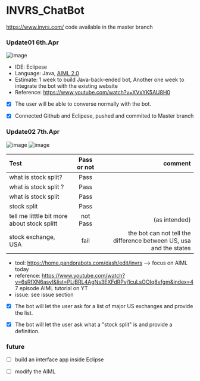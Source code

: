 # INVRS_ChatBot
https://www.invrs.com/
code available in the master branch

### Update01            6th.Apr
![image](https://user-images.githubusercontent.com/55643200/113796250-cd0d2000-971c-11eb-9688-a10f91911d04.png)

- IDE: Eclipese
- Language: Java,  [AIML 2.0](https://howtodoinjava.com/ai/java-aiml-chatbot-example/)
- Estimate: 1 week to build Java-back-ended bot, Another one week to integrate the bot with the existing website
- Reference: https://www.youtube.com/watch?v=XVxYK5AU8H0
- [X] The user will be able to converse normally with the bot.
- [X] Connected Github and Eclipese, pushed and commited to Master branch 





### Update02            7th.Apr  
![image](https://user-images.githubusercontent.com/55643200/113903896-772d8c00-979f-11eb-8de2-dd65433cd16f.png)
![image](https://user-images.githubusercontent.com/55643200/113905500-359de080-97a1-11eb-8bbf-ee9856d1c978.png)


| Test        | Pass or not     | comment
| :---        |          :---: |  ---: |
| what is stock split?      | Pass   | |
| what is stock split ?   | Pass      ||
| what is stock split | Pass ||
| stock split | Pass ||
| tell me litttle bit more about stock splitt| not Pass| (as intended)||
| stock exchange, USA | fail | the bot can not tell the difference between US, usa and the states |

- tool: https://home.pandorabots.com/dash/edit/invrs   --> focus on  AIML today
- reference: https://www.youtube.com/watch?v=6sRfXN6asyI&list=PLjBRL4AgNs3EXFdRPvj1cuLsOOIq8vfgm&index=4 7 episode AIML tutorial on YT
- issue: see issue section
- [X] The bot will let the user ask for a list of major US exchanges and provide the list.
- [X] The bot will let the user ask what a "stock split" is and provide a definition.






### future
- [ ] build an interface app inside Eclipse
- [ ] modify the AIML





